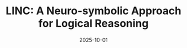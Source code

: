 ---
layout: talks
date: 2025-10-01
title: "LINC: A Neuro-symbolic Approach for Logical Reasoning"
loc: PL/FM/SE PhD Qualification Exam, UIUC
slides: Quals_LINC.pdf
---